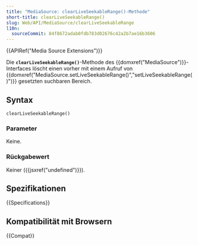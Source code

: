 ```yaml
---
title: "MediaSource: clearLiveSeekableRange()-Methode"
short-title: clearLiveSeekableRange()
slug: Web/API/MediaSource/clearLiveSeekableRange
l10n:
  sourceCommit: 84f8672adab0fdb783d02676c42a2b7ae16b3606
---
```


{{APIRef("Media Source Extensions")}}

Die **`clearLiveSeekableRange()`**-Methode des {{domxref("MediaSource")}}-Interfaces löscht einen vorher mit einem Aufruf von {{domxref("MediaSource.setLiveSeekableRange()","setLiveSeekableRange()")}} gesetzten suchbaren Bereich.

## Syntax

```js-nolint
clearLiveSeekableRange()
```

### Parameter

Keine.

### Rückgabewert

Keiner ({{jsxref("undefined")}}).

## Spezifikationen

{{Specifications}}

## Kompatibilität mit Browsern

{{Compat}}
